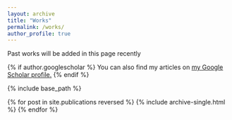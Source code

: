 ```yaml
---
layout: archive
title: "Works"
permalink: /works/
author_profile: true
---
```

Past works will be added in this page recently

{% if author.googlescholar %}
  You can also find my articles on <u><a href="{{author.googlescholar}}">my Google Scholar profile</a>.</u>
{% endif %}

{% include base_path %}

{% for post in site.publications reversed %}
  {% include archive-single.html %}
{% endfor %}

